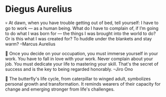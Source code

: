 # Diegus Aurelius

💀 At dawn, when you have trouble getting out of bed, tell yourself: I have to go to work — as a human being. What do I have to complain of, if I’m going to do what I was born for — the things I was brought into the world to do? Or is this what I was created for? To huddle under the blankets and stay warm? –Marcus Aurelius

🍣 Once you decide on your occupation, you must immerse yourself in your work. You have to fall in love with your work. Never complain about your job. You must dedicate your life to mastering your skill. That's the secret of success and is the key to being regarded honorably. –Jiro Ono

🦋 The butterfly's life cycle, from caterpillar to winged adult, symbolizes personal growth and transformation. It reminds wearers of their capacity for change and emerging stronger from life's challenges.
